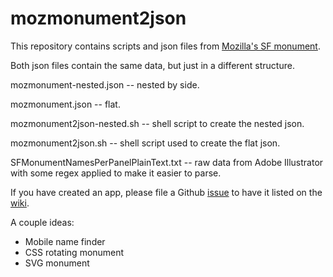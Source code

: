mozmonument2json
================

This repository contains scripts and json files from [Mozilla's SF monument][monwiki]. 

Both json files contain the same data, but just in a different structure.

mozmonument-nested.json -- nested by side.

mozmonument.json -- flat.

mozmonument2json-nested.sh -- shell script to create the nested json.

mozmonument2json.sh -- shell script used to create the flat json.

SFMonumentNamesPerPanelPlainText.txt -- raw data from Adobe Illustrator with some regex applied to make it easier to parse.

If you have created an app, please file a Github [issue][githubissues] to have it listed on the [wiki][monwiki].

A couple ideas:

* Mobile name finder
* CSS rotating monument
* SVG monument

[monwiki]: https://wiki.mozilla.org/Monument
[githubissues]: https://github.com/chrismore/mozmonument2json/issues